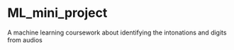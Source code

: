 # ML_mini_project
A machine learning coursework about identifying the intonations and digits from audios

